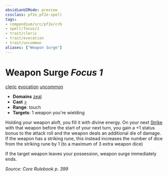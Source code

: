 ```yaml
---
obsidianUIMode: preview
cssclass: pf2e,pf2e-spell
tags:
- compendium/src/pf2e/crb
- spell/focus/1
- trait/cleric
- trait/evocation
- trait/uncommon
aliases: ["Weapon Surge"]
---
```

# Weapon Surge *Focus 1*   
[cleric](Reference/Rules/Traits/cleric.md "Cleric Class Trait")  [evocation](evocation.md "Evocation School Trait")  [uncommon](uncommon.md "Uncommon Rarity Trait")  

- **Domains** [zeal](Reference/Compendium/Setting/domains.md#Zeal)
- **Cast** [>](chapter-9-playing-the-game.md#Actions "Single Action") 
- **Range**: touch
- **Targets**: 1 weapon you're wielding

Holding your weapon aloft, you fill it with divine energy. On your next [Strike](strike.md) with that weapon before the start of your next turn, you gain a +1 status bonus to the attack roll and the weapon deals an additional die of damage. If the weapon has a striking rune, this instead increases the number of dice from the striking rune by 1 (to a maximum of 3 extra weapon dice)

If the target weapon leaves your possession, weapon surge immediately ends.

*Source: Core Rulebook p. 399*